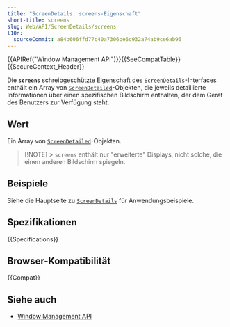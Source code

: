 ```yaml
---
title: "ScreenDetails: screens-Eigenschaft"
short-title: screens
slug: Web/API/ScreenDetails/screens
l10n:
  sourceCommit: a84b606ffd77c40a7306be6c932a74ab9ce6ab96
---
```


{{APIRef("Window Management API")}}{{SeeCompatTable}}{{SecureContext_Header}}

Die **`screens`** schreibgeschützte Eigenschaft des [`ScreenDetails`](/de/docs/Web/API/ScreenDetails)-Interfaces enthält ein Array von [`ScreenDetailed`](/de/docs/Web/API/ScreenDetailed)-Objekten, die jeweils detaillierte Informationen über einen spezifischen Bildschirm enthalten, der dem Gerät des Benutzers zur Verfügung steht.

## Wert

Ein Array von [`ScreenDetailed`](/de/docs/Web/API/ScreenDetailed)-Objekten.

> [!NOTE] > `screens` enthält nur "erweiterte" Displays, nicht solche, die einen anderen Bildschirm spiegeln.

## Beispiele

Siehe die Hauptseite zu [`ScreenDetails`](/de/docs/Web/API/ScreenDetails#examples) für Anwendungsbeispiele.

## Spezifikationen

{{Specifications}}

## Browser-Kompatibilität

{{Compat}}

## Siehe auch

- [Window Management API](/de/docs/Web/API/Window_Management_API)
